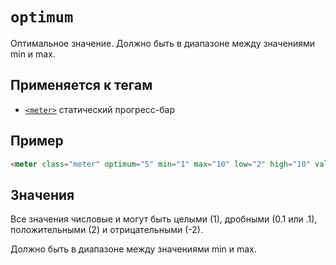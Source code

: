 # `optimum`

Оптимальное значение. Должно быть в диапазоне между значениями min и max.

## Применяется к тегам

- [`<meter>`](../../TAGS/UI/meter.md) статический прогресс-бар

## Пример

```html
<meter class="meter" optimum="5" min="1" max="10" low="2" high="10" value="3"></meter>
```

## Значения

Все значения числовые и могут быть целыми (1), дробными (0.1 или .1), положительными (2) и отрицательными (-2).

Должно быть в диапазоне между значениями min и max.
